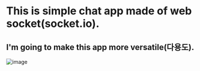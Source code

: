 # This is simple chat app made of web socket(socket.io).
## I'm going to make this app more versatile(다용도).
![image](https://user-images.githubusercontent.com/55650557/159213699-a0f50274-56c5-421e-8572-9619e8fbe47f.png)
